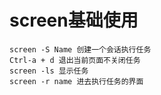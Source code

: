 

# screen基础使用
```
screen -S Name 创建一个会话执行任务
Ctrl-a + d 退出当前页面不关闭任务
screen -ls 显示任务
screen -r name 进去执行任务的界面
```
